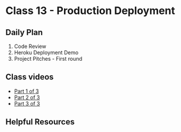 # Class 13 -  Production Deployment

## Daily Plan
1. Code Review
2. Heroku Deployment Demo
3. Project Pitches - First round

## Class videos
 - [Part 1 of 3](https://youtu.be/oOawVn84NSo)
 - [Part 2 of 3](https://youtu.be/CGmZDYGB8fg)
 - [Part 3 of 3](https://youtu.be/lMQ2u9i9d8s)

## Helpful Resources
